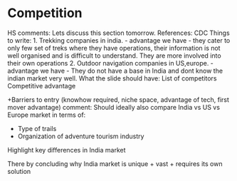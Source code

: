 # Competition

HS comments: Lets discuss this section tomorrow.
References: CDC
Things to write: 1. Trekking companies in india. - advantage we have - they cater to only few set of treks where they have operations, their information is not well organised and is difficult to understand. They are more involved into their own operations
2. Outdoor navigation companies in US,europe. -  advantage we have - They do not have a base in India and dont know the indian market very well.
What the slide should have: List of competitors
Competitive advantage

+Barriers to entry (knowhow required, niche space, advantage of tech, first mover advantage)
comment: Should ideally also compare India vs US vs Europe market in terms of:
- Type of trails
- Organization of adventure tourism industry

Highlight key differences in India market

There by concluding why India market is unique + vast + requires its own solution